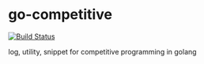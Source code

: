 # go-competitive

[![Build Status](https://travis-ci.org/my0k/go-competitive.svg?branch=master)](https://travis-ci.org/my0k/godict)

log, utility, snippet for competitive programming in golang
